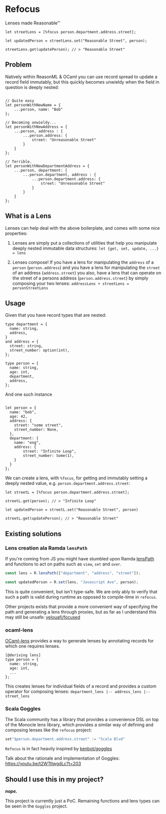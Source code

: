 # Refocus

Lenses made Reasonable™

```reason
let streetLens = [%focus person.department.address.street];

let updatedPerson = streetLens.set("Reasonable Street", person);

streetLens.get(updatePerson); // > "Reasonable Street"
```

## Problem

Natively within ReasonML & OCaml you can use record spread to update a record field immutably, but this quickly becomes unwieldy when the field in question is deeply nested:

```reason

// Quite easy
let personWithNewName = {
    ...person, name: "Bob"
};

// Becoming unwieldy...
let personWithNewAddress = {
    ...person, address : {
        ...person.address: {
            street: "Unreasonable Street"
        }
    }
};

// Terrible.
let personWithNewDepartmentAddress = {
    ...person, department: {
        ...person.department, address : {
            ...person.department.address: {
                street: "Unreasonable Street"
            }
        }
    }
};
```

## What is a Lens

Lenses can help deal with the above boilerplate, and comes with some nice properties:

1. Lenses are simply put a collections of utilities that help you manipulate deeply nested immutable data structures: `let {get, set, update, ...} = lens`

2. Lenses compose! If you have a lens for manipulating the `address` of a `person` (`person.address`) and you have a lens for manipulating the `street` of an address (`address.street`) you also, have a lens that can operate on the street of a persons address (`person.address.street`) by simply composing your two lenses: `addressLens + streetLens = personStreetLens`

## Usage

Given that you have record types that are nested:

```reason
type department = {
  name: string,
  address,
}
and address = {
  street: string,
  street_number: option(int),
};

type person = {
  name: string,
  age: int,
  department,
  address,
};
```

And one such instance

```reason

let person = {
  name: "bob",
  age: 42,
  address: {
    street: "some street",
    street_number: None,
  },
  department: {
    name: "eng",
    address: {
        street: "Infinite Loop",
        street_number: Some(1),
    }
  }
};
```

We can create a lens, with `%focus`, for getting and immutably setting a deeply nested value, e.g. `person.department.address.street`:

```reason
let streetL = [%focus person.department.address.street];

streetL.get(person); // > "Infinite Loop"

let updatedPerson = streetL.set("Reasonable Street", person)

streetL.get(updatePerson); // > "Reasonable Street"
```

## Existing solutions

### Lens creation ala Ramda `lensPath`
If you're coming from JS you might have stumbled upon Ramda [lensPath](https://ramdajs.com/docs/#lensPath) and functions to act on paths such as `view`, `set` and `over`.

```javascript
const lens = R.lensPath(["department", "address", "street"]);

const updatedPerson = R.set(lens, "Javascript Ave", person);
```

This is quite convenient, but isn't type-safe. We are only ably to verify that such a path is valid during runtime as opposed to compile-time in `refocus`.

Other projects exists that provide a more convenient way of specifying the path and generating a lens through proxies, but as far as I understand this may still be unsafe: [yelouafi/focused](https://github.com/yelouafi/focused)

### ocaml-lens

[OCaml-lens](https://github.com/pdonadeo/ocaml-lens) provides a way to generate lenses by annotating records for which one requires lenses. 

```reason
[@deriving lens]
type person = {
  name: string,
  age: int,
  ...
};
```

This creates lenses for individual fields of a record and provides a custom operator for composing lenses: `department_lens |-- address_lens |-- street_lens`

### Scala Goggles
The Scala community has a library that provides a convenience DSL on top of the Monocle lens library, which provides a similar way of defining and composing lenses like the `refocus` project:

```scala
set"$person.department.address.street" := "Scala Blvd"
```

`Refocus` is in fact heavily inspired by [kenbot/goggles](https://github.com/kenbot/goggles)

Talk about the rationale and implementation of Goggles: https://youtu.be/t2WTtIwgdLc?t=203

## Should I use this in my project?

***nope.*** 

This project is currently just a PoC. Remaining functions and lens types can be seen in the `Goggles` project.